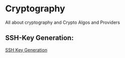 # Cryptography
All about cryptography and Crypto Algos and Providers

## SSH-Key Generation: 
[SSH Key Generation](sshkeygen.md)
